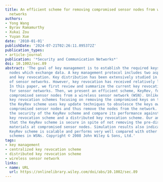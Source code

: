 ```yaml
---
title: An efficient scheme for removing compromised sensor nodes from wireless sensor
  networks
authors:
- Yong Wang
- Byrav Ramamurthy
- Xukai Zou
- Yuyan Xue
date: '2010-01-01'
publishDate: '2024-07-21T02:26:11.095372Z'
publication_types:
- article-journal
publication: '*Security and Communication Networks*'
doi: 10.1002/sec.89
abstract: 'The goal of key management is to establish the required keys between sensor
  nodes which exchange data. A key management protocol includes two aspects: key distribution
  and key revocation. Key distribution has been extensively studied in the context
  of sensor networks. However, key revocation has received relatively little attention.
  In this paper, we first review and summarize the current key revocation schemes
  for sensor networks. Then, we present an efficient scheme, KeyRev, for removing
  compromised sensor nodes from a wireless sensor network (WSN). Unlike most proposed
  key revocation schemes focusing on removing the compromised keys on the sensor nodes,
  the KeyRev scheme uses key update techniques to obsolesce the keys owned by the
  compromised sensor nodes and thus remove the nodes from the network. We analyze
  the security of the KeyRev scheme and compare its performance against another centralized
  key revocation scheme and a distributed key revocation scheme. Our analyses show
  that the KeyRev scheme is secure in spite of not removing the pre-distributed key
  materials at compromised sensor nodes. Simulation results also indicate that the
  KeyRev scheme is scalable and performs very well compared with other key revocation
  schemes in WSNs. Copyright © 2008 John Wiley & Sons, Ltd.'
tags:
- key management
- centralized key revocation scheme
- distributed key revocation scheme
- wireless sensor network
links:
- name: URL
  url: https://onlinelibrary.wiley.com/doi/abs/10.1002/sec.89
---
```

